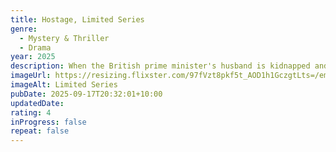 ```yaml
---
title: Hostage, Limited Series
genre:
  - Mystery & Thriller
  - Drama
year: 2025
description: When the British prime minister's husband is kidnapped and the French president starts receiving threats, both leaders must face an impossible choice.
imageUrl: https://resizing.flixster.com/97fVzt8pkf5t_AOD1h1GczgtLts=/ems.cHJkLWVtcy1hc3NldHMvdHZzZWFzb24vNDJjMmM5ODMtNWEwNi00ZWE1LThmMmMtNzljMzFmZmVlYjhkLmpwZw==
imageAlt: Limited Series
pubDate: 2025-09-17T20:32:01+10:00
updatedDate:
rating: 4
inProgress: false
repeat: false
---
```


